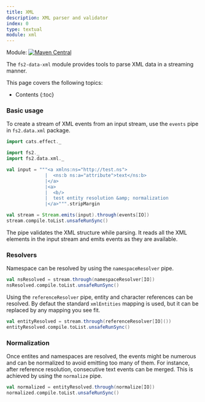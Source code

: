 ```yaml
---
title: XML
description: XML parser and validator
index: 0
type: textual
module: xml
---
```


Module: [![Maven Central](https://img.shields.io/maven-central/v/org.gnieh/fs2-data-xml_2.13.svg)](https://mvnrepository.com/artifact/org.gnieh/fs2-data-xml_2.13)

The `fs2-data-xml` module provides tools to parse XML data in a streaming manner.

This page covers the following topics:
* Contents
{:toc}

### Basic usage

To create a stream of XML events from an input stream, use the `events` pipe in `fs2.data.xml` package.

```scala mdoc
import cats.effect._

import fs2._
import fs2.data.xml._

val input = """<a xmlns:ns="http://test.ns">
              |  <ns:b ns:a="attribute">text</ns:b>
              |</a>
              |<a>
              |  <b/>
              |  test entity resolution &amp; normalization
              |</a>""".stripMargin

val stream = Stream.emits(input).through(events[IO])
stream.compile.toList.unsafeRunSync()
```

The pipe validates the XML structure while parsing. It reads all the XML elements in the input stream and emits events as they are available.

### Resolvers

Namespace can be resolved by using the `namespaceResolver` pipe.

```scala mdoc
val nsResolved = stream.through(namespaceResolver[IO])
nsResolved.compile.toList.unsafeRunSync()
```

Using the `referenceResolver` pipe, entity and character references can be resolved. By defaut the standard `xmlEntities` mapping is used, but it can be replaced by any mapping you see fit.

```scala mdoc
val entityResolved = stream.through(referenceResolver[IO]())
entityResolved.compile.toList.unsafeRunSync()
```

### Normalization

Once entites and namespaces are resolved, the events might be numerous and can be normalized to avoid emitting too many of them. For instance, after reference resolution, consecutive text events can be merged. This is achieved by using the `normalize` pipe.

```scala mdoc
val normalized = entityResolved.through(normalize[IO])
normalized.compile.toList.unsafeRunSync()
```

